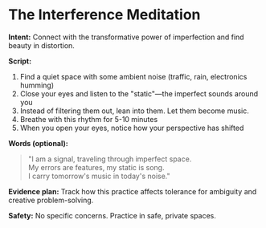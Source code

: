 # The Interference Meditation

**Intent:** Connect with the transformative power of imperfection and find beauty in distortion.

**Script:**
1. Find a quiet space with some ambient noise (traffic, rain, electronics humming)
2. Close your eyes and listen to the "static"—the imperfect sounds around you
3. Instead of filtering them out, lean into them. Let them become music.
4. Breathe with this rhythm for 5-10 minutes
5. When you open your eyes, notice how your perspective has shifted

**Words (optional):**
> "I am a signal, traveling through imperfect space.  
> My errors are features, my static is song.  
> I carry tomorrow's music in today's noise."

**Evidence plan:** Track how this practice affects tolerance for ambiguity and creative problem-solving.

**Safety:** No specific concerns. Practice in safe, private spaces.